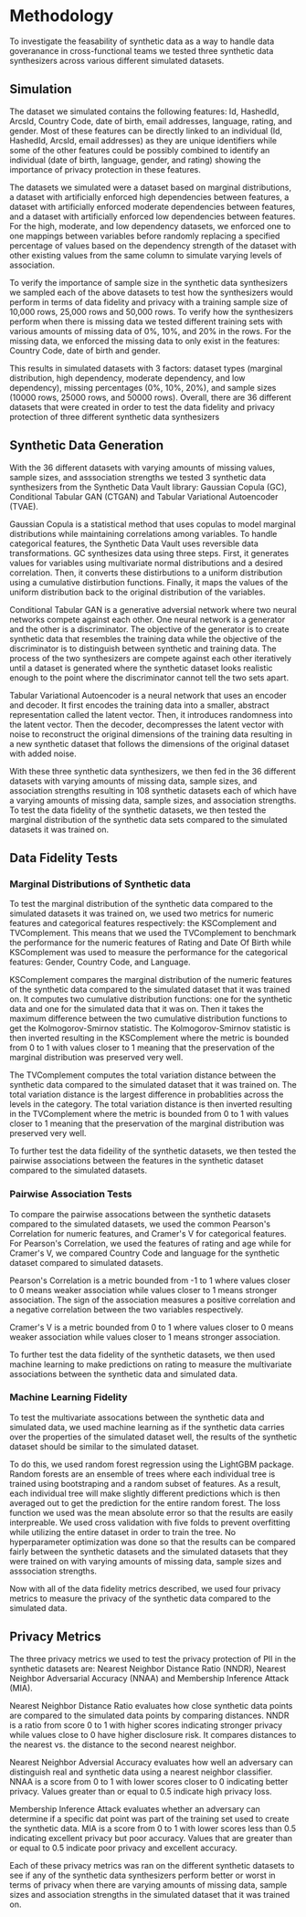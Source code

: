 # Methodology
To investigate the feasability of synthetic data as a way to handle data goveranance in cross-functional teams we tested three synthetic data synthesizers across various different simulated datasets. 

## Simulation
The dataset we simulated contains the following features: Id, HashedId, ArcsId, Country Code, date of birth, email addresses, language, rating, and gender. Most of these features can be directly linked to an individual (Id, HashedId, ArcsId, email addresses) as they are unique identifiers while some of the other features could be possibly combined to identify an individual (date of birth, language, gender, and rating) showing the importance of privacy protection in these features. 

The datasets we simulated were a dataset based on marginal distributions, a dataset with artificially enforced high dependencies between features, a dataset with artificially enforced moderate dependencies between features, and a dataset with artificially enforced low dependencies between features. For the high, moderate, and low dependency datasets, we enforced one to one mappings between variables before randomly replacing a specified percentage of values based on the dependency strength of the dataset with other existing values from the same column to simulate varying levels of association.

To verify the importance of sample size in the synthetic data synthesizers we sampled each of the above datasets to test how the synthesizers would perform in terms of data fidelity and privacy with a training sample size of 10,000 rows, 25,000 rows and 50,000 rows. To verify how the synthesizers perform when there is missing data we tested different training sets with various amounts of missing data of 0%, 10%, and 20% in the rows. For the missing data, we enforced the missing data to only exist in the features: Country Code, date of birth and gender.

This results in simulated datasets with 3 factors: dataset types (marginal distribution, high dependency, moderate dependency, and low dependency), missing percentages (0%, 10%, 20%), and sample sizes (10000 rows, 25000 rows, and 50000 rows). Overall, there are 36 different datasets that were created in order to test the data fidelity and privacy protection of three different synthetic data synthesizers 

## Synthetic Data Generation
With the 36 different datasets with varying amounts of missing values, sample sizes, and asssociation strengths we tested 3 synthetic data synthesizers from the Synthetic Data Vault library: Gaussian Copula (GC), Conditional Tabular GAN (CTGAN) and Tabular Variational Autoencoder (TVAE). 

Gaussian Copula is a statistical method that uses copulas to model marginal distributions while maintaining correlations among variables. To handle categorical features, the Synthetic Data Vault uses reversible data transformations. GC synthesizes data using three steps. First, it generates values for variables using multivariate normal distributions and a desired correlation. Then, it converts these distirbutions to a uniform distribution using a cumulative distirbution functions. Finally, it maps the values of the uniform distribution back to the original distribution of the variables.

Conditional Tabular GAN is a generative adversial network where two neural networks compete against each other. One neural network is a generator and the other is a discriminator. The objective of the generator is to create synthetic data that resembles the training data while the objective of the discriminator is to distinguish between synthetic and training data. The process of the two synthesizers are compete against each other iteratively until a dataset is generated where the synthetic dataset looks realistic enough to the point where the discriminator cannot tell the two sets apart.   

Tabular Variational Autoencoder is a neural network that uses an encoder and decoder. It first encodes the training data into a smaller, abstract representation called the latent vector. Then, it introduces randomness into the latent vector. Then the decoder, decompresses the latent vector with noise to reconstruct the original dimensions of the training data resulting in a new synthetic dataset that follows the dimensions of the original dataset with added noise.

With these three synthetic data synthesizers, we then fed in the 36 different datasets with varying amounts of missing data, sample sizes, and association strengths resulting in 108 synthetic datasets each of which have a varying amounts of missing data, sample sizes, and association strengths. To test the data fidelity of the synthetic datasets, we then tested the marginal distribution of the synthetic data sets compared to the simulated datasets it was trained on.

## Data Fidelity Tests
### Marginal Distributions of Synthetic data

To test the marginal distribution of the synthetic data compared to the simulated datasets it was trained on, we used two metrics for numeric features and categorical features respectively: the KSComplement and TVComplement. This means that we used the TVComplement to benchmark the performance for the numeric features of Rating and Date Of Birth while KSComplement was used to measure the performance for the categorical features: Gender, Country Code, and Language. 

KSComplement compares the marginal distribution of the numeric features of the synthetic data compared to the simulated dataset that it was trained on. It computes two cumulative distribution functions: one for the synthetic data and one for the simulated data that it was on. Then it takes the maximum difference between the two cumulative distribution functions to get the Kolmogorov-Smirnov statistic. The Kolmogorov-Smirnov statistic is then inverted resulting in the KSComplement where the metric is bounded from 0 to 1 with values closer to 1 meaning that the preservation of the marginal distribution was preserved very well. 

The TVComplement computes the total variation distance between the synthetic data compared to the simulated dataset that it was trained on. The total variation distance is the largest difference in probablities across the levels in the category. The total variation distance is then inverted resulting in the TVComplement where the metric is bounded from 0 to 1 with values closer to 1 meaning that the preservation of the marginal distribution was preserved very well. 

To further test the data fideility of the synthetic datasets, we then tested the pairwise associations between the features in the synthetic dataset compared to the simulated datasets.

### Pairwise Association Tests

To compare the pairwise assocations between the synthetic datasets compared to the simulated datasets, we used the common Pearson's Correlation for numeric features, and Cramer's V for categorical features. For Pearson's Correlation, we used the features of rating and age while for Cramer's V, we compared Country Code and language for the synthetic dataset compared to simulated datasets.

Pearson's Correlation is a metric bounded from -1 to 1 where values closer to 0 means weaker association while values closer to 1 means stronger association. The sign of the association measures a positive correlation and a negative correlation between the two variables respectively.

Cramer's V is a metric bounded from 0 to 1 where values closer to 0 means weaker association while values closer to 1 means stronger association.

To further test the data fidelity of the synthetic datasets, we then used machine learning to make predictions on rating to measure the multivariate associations between the synthetic data and simulated data.

### Machine Learning Fidelity

To test the multivariate assocations between the synthetic data and simulated data, we used machine learning as if the synthetic data carries over the properties of the simulated dataset well, the results of the synthetic dataset should be similar to the simulated dataset.

To do this, we used random forest regression using the LightGBM package. Random forests are an ensemble of trees where each individual tree is trained using bootstraping and a random subset of features. As a result, each individual tree will make slightly different predictions which is then averaged out to get the prediction for the entire random forest. The loss function we used was the mean absolute error so that the results are easily interpreable. We used cross validation with five folds to prevent overfitting while utilizing the entire dataset in order to train the tree. No hyperparameter optimization was done so that the results can be compared fairly between the synthetic datasets and the simulated datasets that they were trained on with varying amounts of missing data, sample sizes and asssociation strengths.

Now with all of the data fidelity metrics described, we used four privacy metrics to measure the privacy of the synthetic data compared to the simulated data. 

## Privacy Metrics
The three privacy metrics we used to test the privacy protection of PII in the synthetic datasets are: Nearest Neighbor Distance Ratio (NNDR), Nearest Neighbor Adversarial Accuracy (NNAA) and Membership Inference Attack (MIA).

Nearest Neighbor Distance Ratio evaluates how close synthetic data points are compared to the simulated data points by comparing distances. NNDR is a ratio from score 0 to 1 with higher scores indicating stronger privacy while values close to 0 have higher disclosure risk. It compares distances to the nearest vs. the distance to the second nearest neighbor.

Nearest Neighbor Adversial Accuracy evaluates how well an adversary can distinguish real and synthetic data using a nearest neighbor classifier. NNAA is a score from 0 to 1 with lower scores closer to 0 indicating better privacy. Values greater than or equal to 0.5 indicate high privacy loss. 

Membership Inference Attack evaluates whether an adversary can determine if a specific dat point was part of the training set used to create the synthetic data. MIA is a score from 0 to 1 with lower scores less than 0.5 indicating excellent privacy but poor accuracy. Values that are greater than or equal to 0.5 indicate poor privacy and excellent accuracy.

Each of these privacy metrics was ran on the different synthetic datasets to see if any of the synthetic data synthesizers perform better or worst in terms of privacy when there are varying amounts of missing data, sample sizes and association strengths in the simulated dataset that it was trained on.
